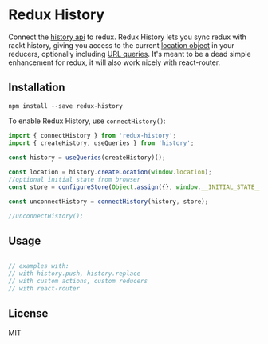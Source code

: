 Redux History
=============

Connect the [history api](https://github.com/rackt/history) to redux.  Redux History lets you sync redux with rackt history, giving you access to the current [location object](https://github.com/rackt/history/blob/master/docs/Location.md) in your reducers, optionally including [URL queries](https://github.com/rackt/history/blob/master/docs/QuerySupport.md).  It's meant to be a dead simple enhancement for redux, it will also work nicely with react-router.

## Installation

```
npm install --save redux-history
```

To enable Redux History, use `connectHistory()`:

```js
import { connectHistory } from 'redux-history'; 
import { createHistory, useQueries } from 'history';

const history = useQueries(createHistory)();
 
const location = history.createLocation(window.location);
//optional initial state from browser
const store = configureStore(Object.assign({}, window.__INITIAL_STATE__, {location}));

const unconnectHistory = connectHistory(history, store);

//unconnectHistory();

```

## Usage

```js

// examples with:
// with history.push, history.replace
// with custom actions, custom reducers
// with react-router

```

## License

MIT
